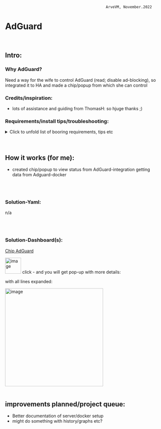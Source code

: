                                                   ArveVM, November.2022
# AdGuard

<br />

## Intro:
### Why AdGuard?  
Need a way for the wife to control AdGuard (read; disable ad-blocking), so integrated it to HA and made a chip/popup from which she can control

### Credits/inspiration:
- lots of assistance and guiding from ThomasH: so hjuge thanks ;)

### Requirements/install tips/troubleshooting:
<details>
  <summary> Click to unfold list of booring requirements, tips etc </summary>
  
  #### Functionality required (other than what is builtin in my version of HA):
  - https://www.home-assistant.io/integrations/adguard/
  - HACS: browser mod - for popup-functionality (now updated to browser_mod v2)
  - HACS: custom:button-card
  - HACS: custom:auto-entities
  Optional
  - Dashboard:
    * yaml-dashboard (but you can copy dashboard-code to UI-dashboard/card 

  <br />
 
  #### To install you should:
  - Installed AdGuard docker
  - Installed HA Adguard-integration
  - add config to AdGuard-docker  
  - created chip/popup to view status
  - first set up packages/solutions as specified elsewhere in my brilliant documentation. 
  - copy and insert code for card whereever suitable for your installation
  - redo/change to your naming standards  :)

  <br />
  
  #### template-editor test-code:
  nah,,

  <br />

  #### Other info:
  maybe someday I will document the docker-setup and adguard-config  ;),, just maybe,,,
  
  
</details>

<br />
<br />

## How it works (for me):
- created chip/popup to view status from AdGuard-integration getting data from Adguard-docker


<br />
<br />

### Solution-Yaml:
n/a

<br />
<br />

### Solution-Dashboard(s):
[Chip AdGuard](https://github.com/ArveVM/HomeAssistantConfig4/blob/master/avm_yaml/dashboard/cards/chip_adguard.yaml)

<img width="52" alt="image" src="https://user-images.githubusercontent.com/96014323/202316060-4355f8e4-2415-4e9a-bd31-b2625bf7e1d2.png">
click - and you will get pop-up with more details:

<br />

with all lines expanded:

<img width="320" alt="image" src="https://user-images.githubusercontent.com/96014323/202316452-2ee10fb4-5bd9-46b1-aeb9-6b6dba271877.png">

<br />
<br />


## improvements planned/project queue:
- Better documentation of server/docker setup
- might do something with history/graphs  etc?
